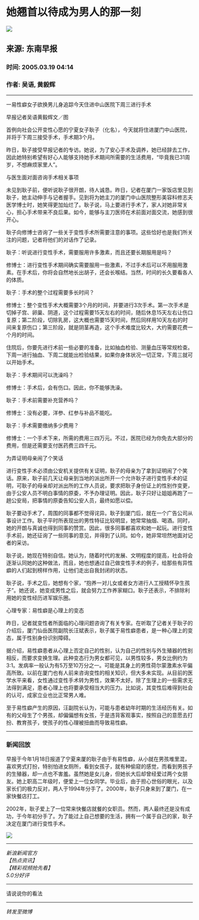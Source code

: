 # 她翘首以待成为男人的那一刻

_![](//n.sinaimg.cn/sinakd10204/275/w138h137/20200407/7352-irtymmw7884003.jpg)_

## 来源: 东南早报
### 时间: 2005.03.19 04:14
### 作者: 吴语, 黄毅辉

---

一易性癖女子欲换男儿身追踪今天住进中山医院下周三进行手术

早报记者吴语黄毅辉文／图

首例向社会公开变性心愿的宁夏女子耿子（化名），今天就将住进厦门中山医院，并将于下周三接受手术，手术期3个月。

昨日，耿子接受早报记者的专访。她说，为了安心手术及调养，她已经辞去工作，因此她特别希望有好心人能够支持她手术期间所需要的生活费用，“毕竟我已31周岁，不想麻烦家里人”。

与医生面对面咨询手术相关事项

未见到耿子前，便听说耿子很开朗，待人诚恳。昨日，记者在厦门一家饭店里见到耿子，她主动伸手与记者握手。见到将为她主刀的厦门中山医院整形美容科修志夫医学博士时，她笑得更加灿烂了。耿子说，马上要进行手术了，家人对她非常关心，担心手术带来不良后果。如今，能够与主刀医师在术前面对面交流，她感到很开心。

耿子向修博士咨询了一些关于变性手术所需要注意的事项。这些恰好也是我们所关注的问题，记者将他们的对话作了记录。

耿子：听说进行变性手术，需要服用许多激素，而且还要长期服用是吗？

修博士：进行变性手术期间确实需要服用一些激素，不过手术后可以不用服用激素。在手术后，你将会自然地长出胡子，还会长喉结。当然，时间的长久要看各人的体质。

耿子：手术的整个过程需要多长时间？

修博士：整个变性手术大概需要3个月的时间，并要进行3次手术。第一次手术是切掉子宫、卵巢、阴道，这个过程需要15天左右的时间，随后休息15天左右让伤口复原；第二阶段，切除乳房，这大概也需要15天时间，然后同样用10天左右的时间来复原伤口；第三阶段，就是阴茎再造，这个手术难度比较大，大约需要花费一个月的时间。

住院后，你要先进行术前一些必要的准备，比如抽血检验、测量血压等常规检查。下周一进行抽血、下周二就能出检验结果，如果你身体状况一切正常，下周三就可以开始手术。

耿子：手术期间可以洗澡吗？

修博士：手术后，会有伤口。因此，你不能够洗澡。

耿子：手术前需要补充营养吗？

修博士：没有必要，洋参、红参与补品不能吃。

耿子：手术需要缴纳多少费用？

修博士：一个手术下来，所需的费用三四万元。不过，医院已经为你免去大部分的费用，但是还需要支付医药费三四千元。

为弄证明母亲闹了个笑话

进行变性手术必须由公安机关提供有关证明，耿子的母亲为了拿到证明闹了个笑话。原来，耿子前几天让母亲到当地的派出所开一个允许耿子进行变性手术的证明，可耿子的母亲却对派出所的工作人员说，要求把耿子身份证上的性别作变更，由于公安人员不明白事情的原委，不予办理证明。因此，耿子只好让姐姐再跑了一趟公安局，把事情的原委告知公安人员，最终如愿以偿。

耿子要动手术了，周围的同事都不觉得诧异。耿子到厦门后，就在一个广告公司从事设计工作。耿子平时所表现出的男性特征比较明显，她常常抽烟、喝酒。同时，她的开朗与真诚也得到同事的赞赏。因此，很多同事都喜欢和她一起玩。进行变性手术前，她还征询了一些同事的意见，并得到了认同。如今，她非常坦然地面对记者的采访。

耿子说，她现在特别自信。她认为，随着时代的发展、文明程度的提高，社会将会逐渐认同她的这种做法，而且，她也想通过自己做变性手术的例子，给那些有异性癖的人们起到榜样作用，让他们走出自我封闭的状态。

耿子说，手术之后，她想有个家，“抱养一对儿女或者女方进行人工授精怀孕生孩子”。她还说，她变成男性之后，就会努力工作养家糊口。耿子还表示，不排除利用她的变性经历进军娱乐圈。

心理专家：易性癖是心理上的变态

昨日，记者就变性者所面临的心理问题咨询了有关专家。在听取了记者关于耿子的介绍后，厦门仙岳医院副院长汪斌表示，耿子属于易性癖患者，是一种心理上的变态，属于性别身份识别障碍。

据介绍，易性癖患者从心理上否定自己的性别，认为自己的性别与外生殖器的性别相反，而要求变换生理。此种变态行为男女都可见，以男性较多，男女比例约为3∶1。发病率一般认为有5万至10万分之一。可能是其身上的男性荷尔蒙激素水平偏高所致。以前在厦门也有人前来咨询变性的相关知识，但大多未实现。从目前的医学水平来看，女性通过变性手术转为男性，效果不太好。除了生理上的一些需求无法得到满足，患者心理上也将要承受相当大的压力。比如说，其变性后难得到社会的认可，成家立业也比正常男人难。

至于易性癖产生的原因，汪副院长认为，可能与患者幼年时期的生活经历有关。如有的父母生了个男孩，却偏偏想有女孩，于是违背客观事实，按照自己的意愿去打扮、教育孩子，使孩子的性心理被扭曲而导致易性癖。

---

### 新闻回放

早报于今年1月18日报道了宁夏来厦的耿子由于有易性癖，从小就在男孩堆里混，喜欢男式打扮，特别怕进女厕所，看到女孩子，就有种偷窥的感觉，而看到男孩子的生殖器，却一点也不害羞。虽然她是女儿身，但她长大后却曾经爱过两个女朋友。她上职高二年级时，便爱上一位女同学。毕业后，由于担心世俗的眼光，以及家长们的极力反对，两人于1994年分手了。2000年，耿子只身来到了厦门，在一家快餐店打工。

2002年，耿子爱上了一位常来快餐店就餐的女职员。然而，两人最终还是没有成功，于今年初分手了。为了能过上自己想要的生活，拥有一个属于自己的家，耿子决定在厦门进行变性手术。

_![](//n.sinaimg.cn/default/2fb77759/20151125/320X320.png)_

--- 

_新浪新闻官方_  
_【热点资讯】_  
_【精彩视频抢先看】_  
_5.0分好评_

--- 

请说说你的看法

--- 

_转发至微博_ 

![](data:image/png;base64,iVBORw0KGgoAAAANSUhEUgAAAAMAAAACAQMAAACnuvRZAAAAA1BMVEUAAACnej3aAAAAAXRSTlMAQObYZgAAAApJREFUCNdjAAIAAAQAASDSLW8AAAAASUVORK5CYII=)